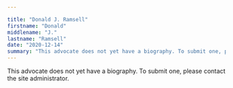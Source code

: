 ```yaml
---

title: "Donald J. Ramsell"
firstname: "Donald"
middlename: "J."
lastname: "Ramsell"
date: "2020-12-14"
summary: "This advocate does not yet have a biography. To submit one, please contact the site administrator."
---
```

This advocate does not yet have a biography. To submit one, please contact the site administrator.

